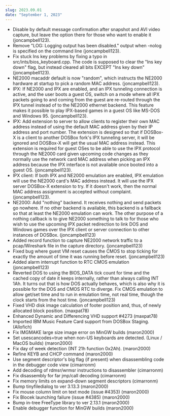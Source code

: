 ```yaml
---
slug: 2023.09.01
date: "September 1, 2023"
---
```


- Disable by default message confirmation after snapshot and AVI video
  capture, but leave the option there for those who want to enable it (joncampbell123).
- Remove "LOG: Logging output has been disabled." output when -nolog
  is specified on the command line (joncampbell123).
- Fix stuck Ins key problems by fixing a typo in src/ints/bios_keyboard.cpp.
  The code is supposed to clear the "Ins key down" flag, but instead cleared
  all bits EXCEPT "Ins key down" (joncampbell123).
- NE2000 macaddr default is now "random", which instructs the NE2000
  hardware at startup to pick a random MAC address. (joncampbell123).
- IPX: If NE2000 and IPX are enabled, and an IPX tunneling connection is
  active, and the user boots a guest OS, switch on a mode where all IPX
  packets going to and coming from the guest are re-routed through the
  IPX tunnel instead of to the NE2000 ethernet backend. This feature
  makes it possible to play IPX-based games in a guest OS like MS-DOS
  and Windows 95. (joncampbell123).
- IPX: Add extension to server to allow clients to register their own
  MAC address instead of using the default MAC address given by their
  IP address and port number. The extension is designed so that if DOSBox-X
  is a client to another DOSBox fork's IPX tunneling server, it will
  be ignored and DOSBox-X will get the usual MAC address instead. This
  extension is required for guest OSes to be able to use the IPX protocol
  through the NE2000 card given upcoming code changes as they normally
  use the network card MAC address when picking an IPX address because
  the IPX interface is not available once booted into a guest OS. (joncampbell123).
- IPX client: If both IPX and NE2000 emulation are enabled, IPX emulation
  will use the NE2000 card's MAC address instead. It will use the IPX
  server DOSBox-X extension to try. If it doesn't work, then the normal
  MAC address assignment is accepted without complaint. (joncampbell123).
- NE2000: Add "nothing" backend. It receives nothing and send packets go
  nowhere. If no other backend is available, this backend is a fallback
  so that at least the NE2000 emulation can work. The other purpose of
  a nothing callback is to give NE2000 something to talk to for those
  who wish to use the upcoming IPX packet redirection to link DOS and
  Windows games over the IPX client or server connection to other
  instances of DOSBox. (joncampbell123)
- Added record function to capture NE2000 network traffic to a
  pcap/Wireshark file in the capture directory. (joncampbell123)
- Fixed bug where guest VM reset causes the CMOS to stop ticking for
  exactly the amount of time it was running before reset. (joncampbell123)
- Added alarm interrupt function to RTC CMOS emulation (joncampbell123)
- Reverted DOS to using the BIOS_DATA tick count for time and the cached
  copy of date it keeps internally, rather than always calling INT 1Ah.
  It turns out that is how DOS actually behaves, which is also why it is
  possible for the DOS and CMOS RTC to diverge. Fix CMOS emulation to
  allow get/set time and to run in emulation time, not real time, though
  the clock starts from the host time. (joncampbell123)
- Fixed VHD disk image calculation of footer position and, thus, of newly
  allocated block position. (maxpat78)
- Enhanced Dynamic and Differencing VHD support #4273 (maxpat78)
- Imported IBM Music Feature Card support from DOSBox Staging. (Allofich)
- Fix IMGMAKE large size image error on MinGW builds (maron2000) 
- Set usescancodes=true when non-US keyboards are detected. (Linux / MacOS 
  builds) (maron2000)
- Fix day of week detection (INT 21h function 0x2Ah). (maron2000)
- Refine KEYB and CHCP command (maron2000)
- Use segment descriptor's big flag (if present) when disassembling code in
  the debugger code view (cimarronm)
- Add decoding of rdmsr/wrmsr instructions to disassembler (cimarronm)
- Fix disassembly for far jmp/call decoding (cimarronm)
- Fix memory limits on expand-down segment descriptors (cimarronm)
- Bump tinyfiledialog to ver 3.13.3 (maron2000)
- Fix mouse column limit on text mode (issue #4353) (maron2000)
- Fix Blocek launching failure (issue #4385) (maron2000)
- Bump in-tree FreeType library to ver 2.13.1 (maron2000)
- Enable debugger function for MinGW builds (maron2000)
